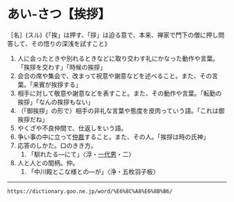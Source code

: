 # あい‐さつ【挨拶】

［名］(スル)《「挨」は押す、「拶」は迫る意で、本来、禅家で門下の僧に押し問答して、その悟りの深浅を試すこと》

1.  人に会ったときや別れるときなどに取り交わす礼にかなった動作や言葉。「挨拶を交わす」「時候の挨拶」
2.  会合の席や集会で、改まって祝意や謝意などを述べること。また、その言葉。「来賓が挨拶する」
3.  相手に対して敬意や謝意などを表すこと。また、その動作や言葉。「転勤の挨拶」「なんの挨拶もない」
4.  （「御挨拶」の形で）相手の非礼な言葉や態度を皮肉っていう語。「これは御挨拶だね」
5.  やくざや不良仲間で、仕返しをいう語。
6.  争い事の中に立って[仲裁](https://dictionary.goo.ne.jp/word/%E4%BB%B2%E8%A3%81/#jn-143274)すること。また、その人。「挨拶は時の氏神」
7.  応答のしかた。口のきき方。    
    1.  「馴れたる―にて」〈浮・[一代男](https://dictionary.goo.ne.jp/word/%E5%A5%BD%E8%89%B2%E4%B8%80%E4%BB%A3%E7%94%B7/#jn-73468)・二〉
8.  人と人との間柄。仲。    
    1.  「中川殿とこな様との―が」〈浄・五枚羽子板〉

---
`https://dictionary.goo.ne.jp/word/%E6%8C%A8%E6%8B%B6/`